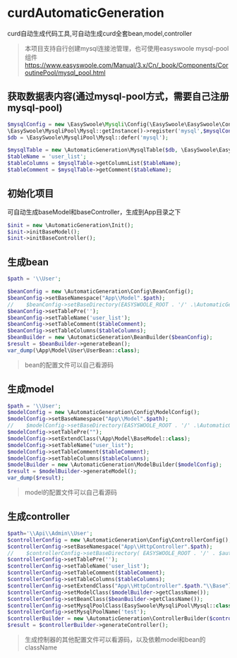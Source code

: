 # curdAutomaticGeneration
curd自动生成代码工具,可自动生成curd全套bean,model,controller

> 本项目支持自行创建mysql连接池管理，也可使用easyswoole mysql-pool组件 https://www.easyswoole.com/Manual/3.x/Cn/_book/Components/CoroutinePool/mysql_pool.html

## 获取数据表内容(通过mysql-pool方式，需要自己注册mysql-pool)
```php
$mysqlConfig = new \EasySwoole\Mysqli\Config(\EasySwoole\EasySwoole\Config::getInstance()->getConf('MYSQL'));
\EasySwoole\MysqliPool\Mysql::getInstance()->register('mysql',$mysqlConfig);
$db = \EasySwoole\MysqliPool\Mysql::defer('mysql');

$mysqlTable = new \AutomaticGeneration\MysqlTable($db, \EasySwoole\EasySwoole\Config::getInstance()->getConf('MYSQL.database'));
$tableName = 'user_list';
$tableColumns = $mysqlTable->getColumnList($tableName);
$tableComment = $mysqlTable->getComment($tableName);
```
## 初始化项目
可自动生成baseModel和baseController，生成到App目录之下
```php
$init = new \AutomaticGeneration\Init();
$init->initBaseModel();
$init->initBaseController();
```


## 生成bean
```php
$path = '\\User';

$beanConfig = new \AutomaticGeneration\Config\BeanConfig();
$beanConfig->setBaseNamespace("App\\Model".$path);
//    $beanConfig->setBaseDirectory(EASYSWOOLE_ROOT . '/' .\AutomaticGeneration\AppLogic::getAppPath() . 'Model');
$beanConfig->setTablePre('');
$beanConfig->setTableName('user_list');
$beanConfig->setTableComment($tableComment);
$beanConfig->setTableColumns($tableColumns);
$beanBuilder = new \AutomaticGeneration\BeanBuilder($beanConfig);
$result = $beanBuilder->generateBean();
var_dump(\App\Model\User\UserBean::class);

```
> bean的配置文件可以自己看源码

## 生成model
```php
$path = '\\User';
$modelConfig = new \AutomaticGeneration\Config\ModelConfig();
$modelConfig->setBaseNamespace("App\\Model".$path);
//    $modelConfig->setBaseDirectory(EASYSWOOLE_ROOT . '/' .\AutomaticGeneration\AppLogic::getAppPath() . 'Model');
$modelConfig->setTablePre("");
$modelConfig->setExtendClass(\App\Model\BaseModel::class);
$modelConfig->setTableName("user_list");
$modelConfig->setTableComment($tableComment);
$modelConfig->setTableColumns($tableColumns);
$modelBuilder = new \AutomaticGeneration\ModelBuilder($modelConfig);
$result = $modelBuilder->generateModel();
var_dump($result);

```
> model的配置文件可以自己看源码

## 生成controller
```php
$path='\\Api\\Admin\\User';
$controllerConfig = new \AutomaticGeneration\Config\ControllerConfig();
$controllerConfig->setBaseNamespace("App\\HttpController".$path);
//    $controllerConfig->setBaseDirectory( EASYSWOOLE_ROOT . '/' . $automatic::APP_PATH . '/HttpController/Api/');
$controllerConfig->setTablePre('');
$controllerConfig->setTableName('user_list');
$controllerConfig->setTableComment($tableComment);
$controllerConfig->setTableColumns($tableColumns);
$controllerConfig->setExtendClass("App\\HttpController".$path."\\Base");
$controllerConfig->setModelClass($modelBuilder->getClassName());
$controllerConfig->setBeanClass($beanBuilder->getClassName());
$controllerConfig->setMysqlPoolClass(EasySwoole\MysqliPool\Mysql::class);
$controllerConfig->setMysqlPoolName('test');
$controllerBuilder = new \AutomaticGeneration\ControllerBuilder($controllerConfig);
$result = $controllerBuilder->generateController();
```
> 生成控制器的其他配置文件可以看源码，以及依赖model和bean的className


